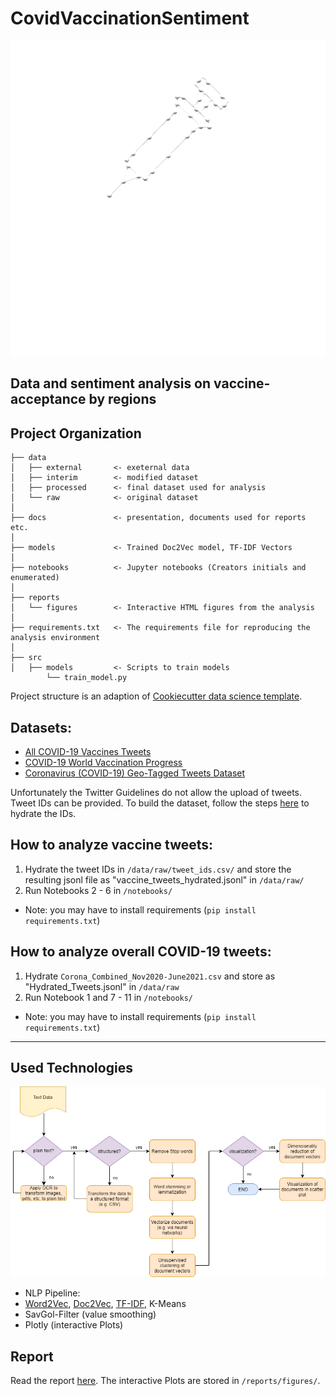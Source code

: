 CovidVaccinationSentiment
==============================

![Logo](https://github.com/Madhour/CovaxAnalytica/blob/main/docs/logo/CovaxAnalytica_darkmode.png?raw=true)

Data and sentiment analysis  on vaccine-acceptance by regions
---


Project Organization
------------


    ├── data               
    │   ├── external       <- exeternal data
    │   ├── interim        <- modified dataset
    │   ├── processed      <- final dataset used for analysis
    │   └── raw            <- original dataset
    │
    ├── docs               <- presentation, documents used for reports etc.
    │
    ├── models             <- Trained Doc2Vec model, TF-IDF Vectors
    │
    ├── notebooks          <- Jupyter notebooks (Creators initials and enumerated)
    │
    ├── reports            
    │   └── figures        <- Interactive HTML figures from the analysis
    │
    ├── requirements.txt   <- The requirements file for reproducing the analysis environment
    │
    ├── src                
    │   ├── models         <- Scripts to train models
            └── train_model.py

Project structure is an adaption of [Cookiecutter data science template](https://drivendata.github.io/cookiecutter-data-science/).



## Datasets:
- [All COVID-19 Vaccines Tweets](https://www.kaggle.com/gpreda/all-covid19-vaccines-tweets)
- [COVID-19 World Vaccination Progress](https://www.kaggle.com/gpreda/covid-world-vaccination-progress)
- [Coronavirus (COVID-19) Geo-Tagged Tweets Dataset](https://ieee-dataport.org/open-access/coronavirus-covid-19-geo-tagged-tweets-dataset#files)

Unfortunately the Twitter Guidelines do not allow the upload of tweets. Tweet IDs can be provided. To build the dataset, follow the steps [here](https://github.com/DocNow/hydrator) to hydrate the IDs.

## How to analyze vaccine tweets:
1. Hydrate the tweet IDs in ```/data/raw/tweet_ids.csv/``` and store the resulting jsonl file as "vaccine_tweets_hydrated.jsonl" in ```/data/raw/```
2. Run Notebooks 2 - 6 in ```/notebooks/```
 - Note: you may have to install requirements (```pip install requirements.txt```)

## How to analyze overall COVID-19 tweets:
1. Hydrate ```Corona_Combined_Nov2020-June2021.csv``` and store as "Hydrated_Tweets.jsonl" in ```/data/raw```
2. Run Notebook 1 and 7 - 11 in ```/notebooks/```
 - Note: you may have to install requirements (```pip install requirements.txt```)
---

## Used Technologies

 ![NLP Pipeline](/docs/img/process_nlp.png)
 - NLP Pipeline:
  - [Word2Vec](https://radimrehurek.com/gensim/models/word2vec.html), [Doc2Vec](https://radimrehurek.com/gensim/models/doc2vec.html), [TF-IDF](https://scikit-learn.org/stable/modules/generated/sklearn.feature_extraction.text.TfidfVectorizer.html), K-Means
  - SavGol-Filter (value smoothing)
  - Plotly (interactive Plots)

## Report

Read the report [here](/reports/CovaxAnalytica_project_report.pdf). The interactive Plots are stored in ```/reports/figures/```.


